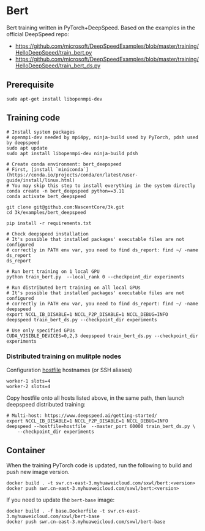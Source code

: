 # Bert

Bert training written in PyTorch+DeepSpeed.
Based on the examples in the official DeepSpeed repo:
* https://github.com/microsoft/DeepSpeedExamples/blob/master/training/HelloDeepSpeed/train_bert.py
* https://github.com/microsoft/DeepSpeedExamples/blob/master/training/HelloDeepSpeed/train_bert_ds.py

## Prerequisite

```
sudo apt-get install libopenmpi-dev
```

## Training code

```
# Install system packages
# openmpi-dev needed by mpi4py, ninja-build used by PyTorch, pdsh used by deepspeed
sudo apt update
sudo apt install libopenmpi-dev ninja-build pdsh

# Create conda environment: bert_deepspeed
# First, [install `miniconda`](https://conda.io/projects/conda/en/latest/user-guide/install/linux.html)
# You may skip this step to install everything in the system directly
conda create -n bert_deepspeed python==3.11
conda activate bert_deepspeed

git clone git@github.com:NascentCore/3k.git
cd 3k/examples/bert_deepspeed

pip install -r requirements.txt

# Check deepspeed installation
# It's possible that installed packages' executable files are not configured
# correctly in PATH env var, you need to find ds_report: find ~/ -name ds_report
ds_report

# Run bert training on 1 local GPU
python train_bert.py  --local_rank 0 --checkpoint_dir experiments

# Run distributed bert training on all local GPUs
# It's possible that installed packages' executable files are not configured
# correctly in PATH env var, you need to find ds_report: find ~/ -name deepspeed
export NCCL_IB_DISABLE=1 NCCL_P2P_DISABLE=1 NCCL_DEBUG=INFO
deepspeed train_bert_ds.py --checkpoint_dir experiments

# Use only specified GPUs
CUDA_VISIBLE_DEVICES=0,2,3 deepspeed train_bert_ds.py --checkpoint_dir experiments
```

### Distributed training on mulitple nodes

Configuration [hostfile](https://www.deepspeed.ai/getting-started/#resource-configuration-multi-node)
hostnames (or SSH aliases)

```
worker-1 slots=4
worker-2 slots=4
```

Copy hostfile onto all hosts listed above, in the same path, then launch
deepspeed distributed training:
```
# Multi-host: https://www.deepspeed.ai/getting-started/
export NCCL_IB_DISABLE=1 NCCL_P2P_DISABLE=1 NCCL_DEBUG=INFO
deepspeed --hostfile=hostfile  --master_port 60000 train_bert_ds.py \
    --checkpoint_dir experiments
```

## Container

When the training PyTorch code is updated, run the following to build and push
new image version.

```
docker build . -t swr.cn-east-3.myhuaweicloud.com/sxwl/bert:<version>
docker push swr.cn-east-3.myhuaweicloud.com/sxwl/bert:<version>
```

If you need to update the `bert-base` image:

```
docker build . -f base.Dockerfile -t swr.cn-east-3.myhuaweicloud.com/sxwl/bert-base
docker push swr.cn-east-3.myhuaweicloud.com/sxwl/bert-base
```
